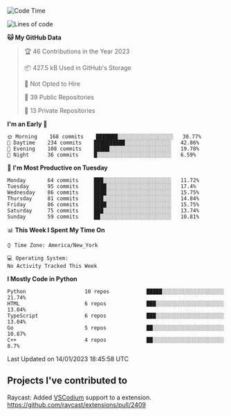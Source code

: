 <!--START_SECTION:waka-->
![Code Time](http://img.shields.io/badge/Code%20Time-238%20hrs%204%20mins-blue)

![Lines of code](https://img.shields.io/badge/From%20Hello%20World%20I%27ve%20Written-3%20Million%20lines%20of%20code-blue)

**🐱 My GitHub Data** 

> 🏆 46 Contributions in the Year 2023
 > 
> 📦 427.5 kB Used in GitHub's Storage 
 > 
> 🚫 Not Opted to Hire
 > 
> 📜 39 Public Repositories 
 > 
> 🔑 13 Private Repositories  
 > 
**I'm an Early 🐤** 

```text
🌞 Morning    168 commits    ███████░░░░░░░░░░░░░░░░░░   30.77% 
🌆 Daytime    234 commits    ██████████░░░░░░░░░░░░░░░   42.86% 
🌃 Evening    108 commits    █████░░░░░░░░░░░░░░░░░░░░   19.78% 
🌙 Night      36 commits     █░░░░░░░░░░░░░░░░░░░░░░░░   6.59%

```
📅 **I'm Most Productive on Tuesday** 

```text
Monday       64 commits     ███░░░░░░░░░░░░░░░░░░░░░░   11.72% 
Tuesday      95 commits     ████░░░░░░░░░░░░░░░░░░░░░   17.4% 
Wednesday    86 commits     ████░░░░░░░░░░░░░░░░░░░░░   15.75% 
Thursday     81 commits     ███░░░░░░░░░░░░░░░░░░░░░░   14.84% 
Friday       86 commits     ████░░░░░░░░░░░░░░░░░░░░░   15.75% 
Saturday     75 commits     ███░░░░░░░░░░░░░░░░░░░░░░   13.74% 
Sunday       59 commits     ██░░░░░░░░░░░░░░░░░░░░░░░   10.81%

```


📊 **This Week I Spent My Time On** 

```text
⌚︎ Time Zone: America/New_York

💻 Operating System: 
No Activity Tracked This Week

```

**I Mostly Code in Python** 

```text
Python                   10 repos            █████░░░░░░░░░░░░░░░░░░░░   21.74% 
HTML                     6 repos             ███░░░░░░░░░░░░░░░░░░░░░░   13.04% 
TypeScript               6 repos             ███░░░░░░░░░░░░░░░░░░░░░░   13.04% 
Go                       5 repos             ██░░░░░░░░░░░░░░░░░░░░░░░   10.87% 
C++                      4 repos             ██░░░░░░░░░░░░░░░░░░░░░░░   8.7%

```



 Last Updated on 14/01/2023 18:45:58 UTC
<!--END_SECTION:waka-->

## Projects I've contributed to
Raycast: Added [VSCodium](https://github.com/VSCodium/vscodium) support to a extension. https://github.com/raycast/extensions/pull/2409
